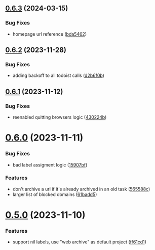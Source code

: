 ## [0.6.3](https://github.com/iloveitaly/clean-browser/compare/v0.6.2...v0.6.3) (2024-03-15)


### Bug Fixes

* homepage url reference ([bda5462](https://github.com/iloveitaly/clean-browser/commit/bda546251690d7efc4ea5397ca4cbcc79dd35c5a))



## [0.6.2](https://github.com/iloveitaly/clean-browser/compare/v0.6.1...v0.6.2) (2023-11-28)


### Bug Fixes

* adding backoff to all todoist calls ([d2b6f0b](https://github.com/iloveitaly/clean-browser/commit/d2b6f0b1f6e60dd0cb60b17910587d97a6ec90d6))



## [0.6.1](https://github.com/iloveitaly/clean-browser/compare/v0.6.0...v0.6.1) (2023-11-12)


### Bug Fixes

* reenabled quitting browsers logic ([430224b](https://github.com/iloveitaly/clean-browser/commit/430224b1801b4dcf0dddc1f9b1a4e4d51367bb2b))



# [0.6.0](https://github.com/iloveitaly/clean-browser/compare/v0.5.0...v0.6.0) (2023-11-11)


### Bug Fixes

* bad label assigment logic ([15907bf](https://github.com/iloveitaly/clean-browser/commit/15907bf41b7e33534b03b9d30e5c4cf647342b39))


### Features

* don't archive a url if it's already archived in an old task ([565588c](https://github.com/iloveitaly/clean-browser/commit/565588c8439436d0139407dad8354453b35372c7))
* larger list of blocked domains ([61badd5](https://github.com/iloveitaly/clean-browser/commit/61badd54b000659f2848f1973aa8bcd9a67dc6af))



# [0.5.0](https://github.com/iloveitaly/clean-browser/compare/v0.4.5...v0.5.0) (2023-11-10)


### Features

* support nil labels, use "web archive" as default project ([ff61cd1](https://github.com/iloveitaly/clean-browser/commit/ff61cd1647e65e95165052be0cb980aa6809a450))



